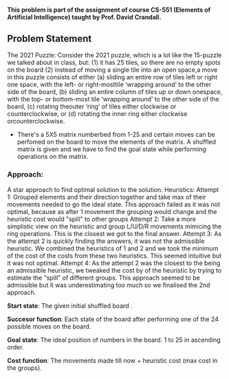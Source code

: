 #### This problem is part of the assignment of course CS-551 (Elements of Artificial Intelligence) taught by Prof. David Crandall.
## Problem Statement
The 2021 Puzzle: Consider the 2021 puzzle, which is a lot like the 15-puzzle we talked about in class, but:  (1) it has 25 tiles, so there are no empty spots on the board (2) instead of moving a single tile into an open space,a move in this puzzle consists of either 
 (a) sliding an entire row of tiles left or right one space, with the left- or right-mosttile ‘wrapping around’ to the other side of the board, 
 (b) sliding an entire column of tiles up or down onespace, with the top- or bottom-most tile ‘wrapping around’ to the other side of the board, 
 (c) rotating theouter ‘ring’ of tiles either clockwise or counterclockwise, or 
 (d) rotating the inner ring either clockwise orcounterclockwise.

* There's a 5X5 matrix numberbed from 1-25 and certain moves can be perfomed on the board to move the elements of the matrix. A shuffled matrix is given and we have to find the goal state while performing operations on the matrix.
### Approach:
A star approach to find optimal solution to the solution. 
Heuristics:
Attempt 1: Grouped elements and their direction together and take max of their movements needed to go the ideal state.
This approach failed as it was not optimal, because as after 1 movement the grouping would change and the heuristic cost would "spill" to other groups
Attempt 2: Take a more simplistic view on the heuristic and group L/U/D/R movements mimicing the ring operations. This is the closest we got to the final answer.
Attempt 3: As the attempt 2 is quickly finding the answers, it was not the admissible heuristic. We combined the heuristics of 1 and 2 and we took the minimum of the cost of the costs from these two heuristics. This seemed intuitive but it was not optimal. 
Attempt 4: As the attempt 2 was the closest to the being an admissible heuristic, we tweaked the cost by of the heuristic by trying to estimate the "spill" of different groups. This approach seemed to be admissible but it was underestimating too much so we finalised the 2nd approach.

**Start state**: The given initial shuffled board .

**Succesor function**: Each state of the board after performing one of the 24 possible moves on the board. 

**Goal state**: The ideal position of numbers in the board. 1 to 25 in ascending order.

**Cost function**: The movements made till now + heuristic cost (max cost in the groups). 
